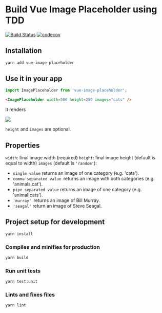# Build Vue Image Placeholder using TDD

[![Build Status](https://travis-ci.org/astagi/vue-image-placeholder.svg?branch=master)](https://travis-ci.org/astagi/vue-image-placeholder) [![codecov](https://codecov.io/gh/astagi/vue-image-placeholder/branch/master/graph/badge.svg)](https://codecov.io/gh/astagi/vue-image-placeholder)

## Installation

```sh
yarn add vue-image-placeholder
```

## Use it in your app

```ts
import ImagePlaceholder from 'vue-image-placeholder';
```

```html
<ImagePlaceholder width=500 height=250 images="cats" />
```

It renders

<img src="https://loremflickr.com/500/250/cats"/>

`height` and `images` are optional.

## Properties

`width`: final image width (required)
`height`: final image height (default is equal to width)
`images` (default is `'random'`):
  - `single value` returns an image of one category (e.g. 'cats').
  - `comma separated value `returns an image with both categories (e.g. 'animals,cat').
  - `pipe separated value` returns an image of one category (e.g. 'animal|cats').
  - `'murray' `returns an image of Bill Murray.
  - `'seagal'` return an image of Steve Seagal.

## Project setup for development

```sh
yarn install
```

### Compiles and minifies for production

```sh
yarn build
```

### Run unit tests

```sh
yarn test:unit
```

### Lints and fixes files

```sh
yarn lint
```
